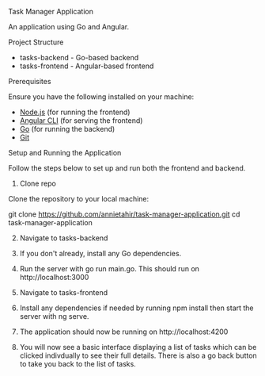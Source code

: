 Task Manager Application

An application using Go and Angular.

Project Structure

- tasks-backend - Go-based backend
- tasks-frontend - Angular-based frontend

Prerequisites

Ensure you have the following installed on your machine:

- [Node.js](https://nodejs.org/en/) (for running the frontend)
- [Angular CLI](https://angular.io/cli) (for serving the frontend)
- [Go](https://golang.org/dl/) (for running the backend)
- [Git](https://git-scm.com/)

Setup and Running the Application

Follow the steps below to set up and run both the frontend and backend.

1. Clone repo

Clone the repository to your local machine:

git clone https://github.com/annietahir/task-manager-application.git
cd task-manager-application

2. Navigate to tasks-backend

3. If you don't already, install any Go dependencies.

4. Run the server with go run main.go. This should run on http://localhost:3000

5. Navigate to tasks-frontend

6. Install any dependencies if needed by running npm install then start the server with ng serve.

7. The application should now be running on http://localhost:4200

8. You will now see a basic interface displaying a list of tasks which can be clicked indivdually to see their full details. There is also a go back button to take you back to the list of tasks.


